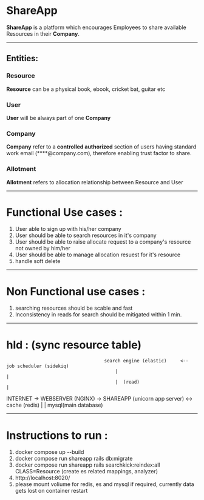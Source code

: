 # ShareApp

**ShareApp** is a platform which encourages Employees to share available Resources in their **Company**. 

****

## Entities:

### Resource
**Resource** can be a physical book, ebook, cricket bat, guitar etc

### User
**User** will be always part of one **Company**

### Company
**Company** refer to a **controlled authorized** section of users having standard work email (****@company.com), therefore enabling trust factor to share.

### Allotment
**Allotment** refers to allocation relationship between Resource and User

***
# Functional Use cases : 
1) User able to sign up with his/her company
2) User should be able to search resources in it's company
3) User should be able to raise allocate request to a company's resource not owned by him/her
4) User should be able to manage allocation resuest for it's resource
5) handle soft delete


****
# Non Functional use cases :
1) searching resources should be scable and fast
2) Inconsistency in reads for search should be mitigated within 1 min.


***
# hld :                                                            (sync resource table)
                                        search engine (elastic)     <--    job scheduler (sidekiq)
                                            |                               |
                                            |  (read)                       |
INTERNET  ->   WEBSERVER (NGINX)  -> SHAREAPP (unicorn app server)  <-> cache (redis)
                                            |
                                            |
                                            mysql(main database)



***
# Instructions to run :
1) docker compose up --build 
2) docker compose run shareapp rails db:migrate
3) docker compose run shareapp rails searchkick:reindex:all CLASS=Resource (create es related mappings, analyzer)
4) http://localhost:8020/
5) please mount voliume for redis, es and mysql if required, currently data gets lost on container restart